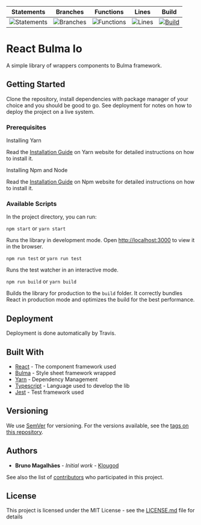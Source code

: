 | Statements                                                                                      | Branches                                                                              | Functions                                                                              | Lines                                                                                      | Build                                                                                                                    |
| ----------------------------------------------------------------------------------------------- | ------------------------------------------------------------------------------------- | -------------------------------------------------------------------------------------- | ------------------------------------------------------------------------------------------ | ------------------------------------------------------------------------------------------------------------------------ |
| ![Statements](https://img.shields.io/badge/Coverage-92.26%25-brightgreen.svg 'Make me better!') | ![Branches](https://img.shields.io/badge/Coverage-51.52%25-red.svg 'Make me better!') | ![Functions](https://img.shields.io/badge/Coverage-73.85%25-red.svg 'Make me better!') | ![Lines](https://img.shields.io/badge/Coverage-91.64%25-brightgreen.svg 'Make me better!') | [![Build](https://travis-ci.org/klougod/react-bulma-io.svg?branch=master)](https://travis-ci.org/klougod/react-bulma-io) |

# React Bulma Io

A simple library of wrappers components to Bulma framework.

## Getting Started

Clone the repository, install dependencies with package manager of your choice and you should be good to go. See deployment for notes on how to deploy the project on a live system.

### Prerequisites

Installing Yarn

Read the [Installation Guide](https://yarnpkg.com/en/docs/install) on Yarn website for detailed instructions on how to install it.

Installing Npm and Node

Read the [Installation Guide](https://docs.npmjs.com/downloading-and-installing-node-js-and-npm) on Npm website for detailed instructions on how to install it.

### Available Scripts

In the project directory, you can run:

`npm start` or `yarn start`

Runs the library in development mode. Open [http://localhost:3000](http://localhost:3000) to view it in the browser.

`npm run test` or `yarn run test`

Runs the test watcher in an interactive mode.

`npm run build` or `yarn build`

Builds the library for production to the `build` folder.
It correctly bundles React in production mode and optimizes the build for the best performance.

## Deployment

Deployment is done automatically by Travis.

## Built With

- [React](https://reactjs.org/docs/) - The component framework used
- [Bulma](https://bulma.io/documentation/) - Style sheet framework wrapped
- [Yarn](https://classic.yarnpkg.com/en/docs/) - Dependency Management
- [Typescript](https://www.typescriptlang.org/docs/) - Language used to develop the lib
- [Jest](https://rometools.github.io/rome/) - Test framework used

## Versioning

We use [SemVer](http://semver.org/) for versioning. For the versions available, see the [tags on this repository](https://github.com/klougod/react-bulma-io/tags).

## Authors

- **Bruno Magalhães** - _Initial work_ - [Klougod](https://github.com/klougod)

See also the list of [contributors](https://github.com/klougod/react-bulma-io/contributors) who participated in this project.

## License

This project is licensed under the MIT License - see the [LICENSE.md](LICENSE.md) file for details
